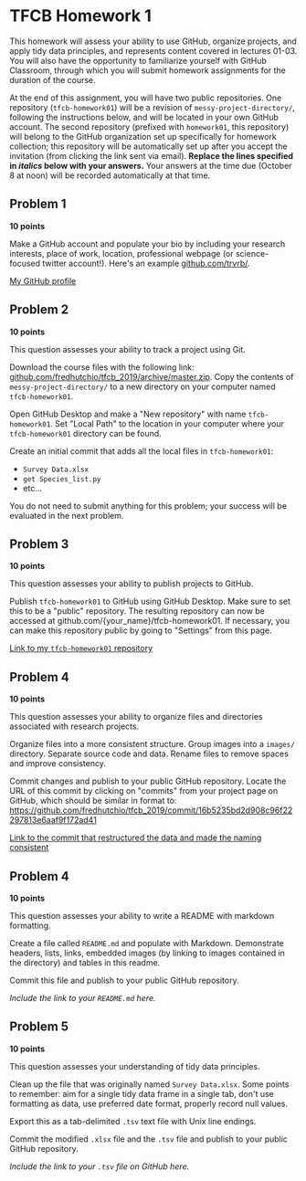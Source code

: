 # TFCB Homework 1

This homework will assess your ability to use GitHub, organize projects, and apply tidy data principles, and represents content covered in lectures 01-03. You will also have the opportunity to familiarize yourself with GitHub Classroom, through which you will submit homework assignments for the duration of the course.

At the end of this assignment, you will have two public repositories. One repository (`tfcb-homework01`) will be a revision of `messy-project-directory/`, following the instructions below, and will be located in your own GitHub account. The second repository (prefixed with `homework01`, this repository) will belong to the GitHub organization set up specifically for homework collection; this repository will be automatically set up after you accept the invitation (from clicking the link sent via email). **Replace the lines specified in _italics_ below with your answers.** Your answers at the time due (October 8 at noon) will be recorded automatically at that time.

## Problem 1

**10 points**

Make a GitHub account and populate your bio by including your research interests, place of work, location, professional webpage (or science-focused twitter account!). Here's an example [github.com/trvrb/](https://github.com/trvrb/).

[My GitHub profile](https://github.com/stephen-rettie)

## Problem 2

**10 points**

This question assesses your ability to track a project using Git.

Download the course files with the following link: [github.com/fredhutchio/tfcb_2019/archive/master.zip](https://github.com/fredhutchio/tfcb_2019/archive/master.zip). Copy the contents of `messy-project-directory/` to a new directory on your computer named `tfcb-homework01`.

Open GitHub Desktop and make a "New repository" with name `tfcb-homework01`. Set "Local Path" to the location in your computer where your `tfcb-homework01` directory can be found.

Create an initial commit that adds all the local files in `tfcb-homework01`:
- `Survey Data.xlsx`
- `get Species_list.py`
- etc...

You do not need to submit anything for this problem; your success will be evaluated in the next problem.

## Problem 3

**10 points**

This question assesses your ability to publish projects to GitHub.

Publish `tfcb-homework01` to GitHub using GitHub Desktop. Make sure to set this to be a "public" repository. The resulting repository can now be accessed at github.com/{your_name}/tfcb-homework01. If necessary, you can make this repository public by going to "Settings" from this page.

[Link to my `tfcb-homework01` repository](https://github.com/stephen-rettie/tfcb-homework01)

## Problem 4

**10 points**

This question assesses your ability to organize files and directories associated with research projects.

Organize files into a more consistent structure. Group images into a `images/` directory. Separate source code and data. Rename files to remove spaces and improve consistency.

Commit changes and publish to your public GitHub repository. Locate the URL of this commit by clicking on "commits" from your project page on GitHub, which should be similar in format to: https://github.com/fredhutchio/tfcb_2019/commit/16b5235bd2d908c96f22297813e6aaf9f172ad41

[Link to the commit that restructured the data and made the naming consistent](https://github.com/stephen-rettie/tfcb-homework01/commit/de31f2ed0e5942eed07db8c7508a9cf8b19d0899)
## Problem 4

**10 points**

This question assesses your ability to write a README with markdown formatting.

Create a file called `README.md` and populate with Markdown. Demonstrate headers, lists, links, embedded images (by linking to images contained in the directory) and tables in this readme.

Commit this file and publish to your public GitHub repository.

_Include the link to your `README.md` here._

## Problem 5

**10 points**

This question assesses your understanding of tidy data principles.

Clean up the file that was originally named `Survey Data.xlsx`. Some points to remember: aim for a single tidy data frame in a single tab, don't use formatting as data, use preferred date format, properly record null values.

Export this as a tab-delimited `.tsv` text file with Unix line endings.

Commit the modified `.xlsx` file and the `.tsv` file and publish to your public GitHub repository.

_Include the link to your `.tsv` file on GitHub here._
